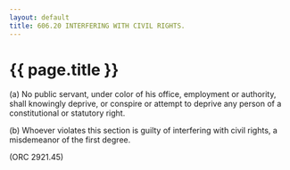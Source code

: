 ```yaml
---
layout: default 
title: 606.20 INTERFERING WITH CIVIL RIGHTS.
---
```


{{ page.title }}
================

​(a) No public servant, under color of his office, employment or
authority, shall knowingly deprive, or conspire or attempt to deprive
any person of a constitutional or statutory right.

​(b) Whoever violates this section is guilty of interfering with civil
rights, a misdemeanor of the first degree.

(ORC 2921.45)

